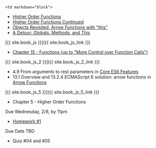 	<td markdown="block">

* [Higher Order Functions](slides/js/higher-order-functions.html) 
* [Higher Order Functions Continued](slides/js/higher-order-functions-continued.html) 
* [Objects Revisited, Arrow Functions with "this"](slides/js/objects-prototypes.html)
* [A Detour: Globals, Methods, and This](slides/js/globals-methods-this.html)




</td>
	<td markdown="block">
[{{ site.book_js }}]({{ site.book_js_link }})

* [Chapter 15 - Functions (up to "More Control over Function Calls")](http://speakingjs.com/es5/ch15.html)

[{{ site.book_js_2 }}]({{ site.book_js_2_link }})

* 4.9 From arguments to rest parameters in [Core ES6 Features](http://exploringjs.com/es6/ch_core-features.html)
* 13.1 Overview and 13.2.4 ECMAScript 6 solution: arrow functions in [Arrow Functions](http://exploringjs.com/es6/ch_arrow-functions.html#ch_arrow-functions)

[{{ site.book_js_5 }}]({{ site.book_js_5_link }})

* Chapter 5 - Higher Order Functions

</td>
	<td markdown="block">
Due Wednesday, 2/8, by 11pm

* [Homework #1](homework/01.html) 

Due Date TBD

* Quiz #04 and #05


</td>
